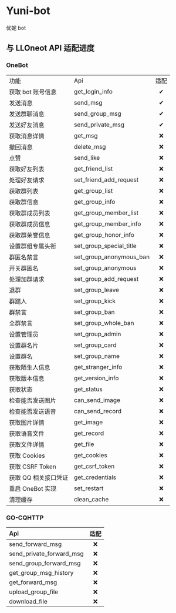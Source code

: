 # Yuni-bot
优妮 bot



## 与 LLOneot API 适配进度

### OneBot

|                      |                         |      |
| :------------------- | :---------------------- | :--: |
| 功能                 | Api                     | 适配 |
| 获取 bot 账号信息    | get_login_info          |  ✔   |
| 发送消息             | send_msg                |  ✔   |
| 发送群聊消息         | send_group_msg          |  ✔   |
| 发送好友消息         | send_private_msg        |  ✔   |
| 获取消息详情         | get_msg                 |  ❌   |
| 撤回消息             | delete_msg              |  ❌   |
| 点赞                 | send_like               |  ❌   |
| 获取好友列表         | get_friend_list         |  ❌   |
| 处理好友请求         | set_friend_add_request  |  ❌   |
| 获取群列表           | get_group_list          |  ❌   |
| 获取群信息           | get_group_info          |  ❌   |
| 获取群成员列表       | get_group_member_list   |  ❌   |
| 获取群成员信息       | get_group_member_info   |  ❌   |
| 获取群荣誉信息       | get_group_honor_info    |  ❌   |
| 设置群组专属头衔     | set_group_special_title |  ❌   |
| 群匿名禁言           | set_group_anonymous_ban |  ❌   |
| 开关群匿名           | set_group_anonymous     |  ❌   |
| 处理加群请求         | set_group_add_request   |  ❌   |
| 退群                 | set_group_leave         |  ❌   |
| 群踢人               | set_group_kick          |  ❌   |
| 群禁言               | set_group_ban           |  ❌   |
| 全群禁言             | set_group_whole_ban     |  ❌   |
| 设置管理员           | set_group_admin         |  ❌   |
| 设置群名片           | set_group_card          |  ❌   |
| 设置群名             | set_group_name          |  ❌   |
| 获取陌生人信息       | get_stranger_info       |  ❌   |
| 获取版本信息         | get_version_info        |  ❌   |
| 获取状态             | get_status              |  ❌   |
| 检查能否发送图片     | can_send_image          |  ❌   |
| 检查能否发送语音     | can_send_record         |  ❌   |
| 获取图片详情         | get_image               |  ❌   |
| 获取语音文件         | get_record              |  ❌   |
| 获取文件详情         | get_file                |  ❌   |
| 获取 Cookies         | get_cookies             |  ❌   |
| 获取 CSRF Token      | get_csrf_token          |  ❌   |
| 获取 QQ 相关接口凭证 | get_credentials         |  ❌   |
| 重启 OneBot 实现     | set_restart             |  ❌   |
| 清理缓存             | clean_cache             |  ❌   |

### GO-CQHTTP

| Api                      | 适配 |
| :----------------------- | :--: |
| send_forward_msg         |  ❌   |
| send_private_forward_msg |  ❌   |
| send_group_forward_msg   |  ❌   |
| get_group_msg_history    |  ❌   |
| get_forward_msg          |  ❌   |
| upload_group_file        |  ❌   |
| download_file            |  ❌   |
